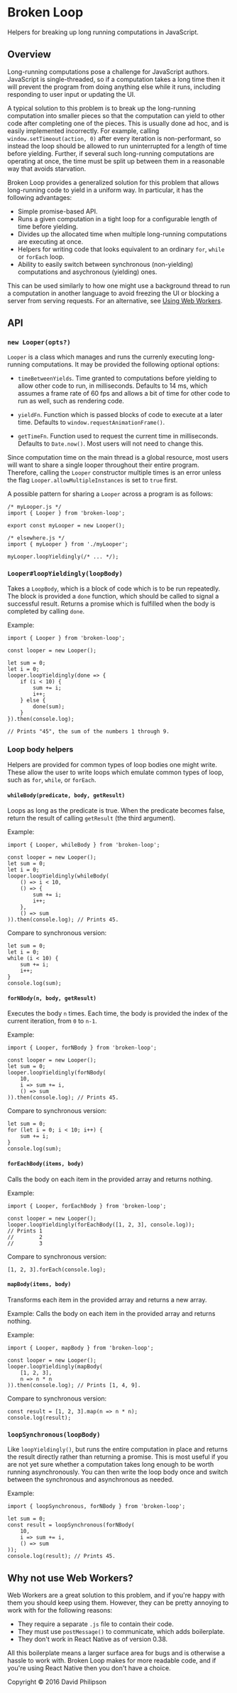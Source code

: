 # Broken Loop

Helpers for breaking up long running computations in JavaScript.

## Overview

Long-running computations pose a challenge for JavaScript authors. JavaScript is single-threaded, so if a computation takes a long time then it will prevent the program from doing anything else while it runs, including responding to user input or updating the UI.

A typical solution to this problem is to break up the long-running computation into smaller pieces so that the computation can yield to other code after completing one of the pieces. This is usually done ad hoc, and is easily implemented incorrectly. For example, calling `window.setTimeout(action, 0)` after every iteration is non-performant, so instead the loop should be allowed to run uninterrupted for a length of time before yielding. Further, if several such long-running computations are operating at once, the time must be split up between them in a reasonable way that avoids starvation.

Broken Loop provides a generalized solution for this problem that allows long-running code to yield in a uniform way. In particular, it has the following advantages:

* Simple promise-based API.
* Runs a given computation in a tight loop for a configurable length of time before yielding.
* Divides up the allocated time when multiple long-running computations are executing at once.
* Helpers for writing code that looks equivalent to an ordinary `for`, `while` or `forEach` loop.
* Ability to easily switch between synchronous (non-yielding) computations and asychronous (yielding) ones.

This can be used similarly to how one might use a background thread to run a computation in another language to avoid freezing the UI or blocking a server from serving requests. For an alternative, see [Using Web Workers](https://developer.mozilla.org/en-US/docs/Web/API/Web_Workers_API/Using_web_workers).

## API

### `new Looper(opts?)`

`Looper` is a class which manages and runs the currenly executing long-running computations. It may be provided the following optional options:

* `timeBetweenYields`. Time granted to computations before yielding to allow other code to run, in milliseconds. Defaults to 14 ms, which assumes a frame rate of 60 fps and allows a bit of time for other code to run as well, such as rendering code.

* `yieldFn`. Function which is passed blocks of code to execute at a later time. Defaults to `window.requestAnimationFrame()`.

* `getTimeFn`. Function used to request the current time in milliseconds. Defaults to `Date.now()`. Most users will not need to change this.

Since computation time on the main thread is a global resource, most users will want to share a single looper throughout their entire program. Therefore, calling the `Looper` constructor multiple times is an error unless the flag `Looper.allowMultipleInstances` is set to `true` first.

A possible pattern for sharing a `Looper` across a program is as follows:
```
/* myLooper.js */
import { Looper } from 'broken-loop';

export const myLooper = new Looper();
```
```
/* elsewhere.js */
import { myLooper } from './myLooper';

myLooper.loopYieldingly(/* ... */);
```

### `Looper#loopYieldingly(loopBody)`

Takes a `LoopBody`, which is a block of code which is to be run repeatedly. The block is provided a `done` function, which should be called to signal a successful result. Returns a promise which is fulfilled when the body is completed by calling `done`.

Example:
```
import { Looper } from 'broken-loop';

const looper = new Looper();

let sum = 0;
let i = 0;
looper.loopYieldingly(done => {
    if (i < 10) {
        sum += i;
        i++;
    } else {
        done(sum);
    }
}).then(console.log);

// Prints "45", the sum of the numbers 1 through 9.
```

### Loop body helpers

Helpers are provided for common types of loop bodies one might write. These allow the user to write loops which emulate common types of loop, such as `for`, `while`, or `forEach`.

#### `whileBody(predicate, body, getResult)`

Loops as long as the predicate is true. When the predicate becomes false, return the result of calling `getResult` (the third argument).

Example:
```
import { Looper, whileBody } from 'broken-loop';

const looper = new Looper();
let sum = 0;
let i = 0;
looper.loopYieldingly(whileBody(
    () => i < 10,
    () => {
        sum += i;
        i++;
    },
    () => sum
)).then(console.log); // Prints 45.
```

Compare to synchronous version:
```
let sum = 0;
let i = 0;
while (i < 10) {
    sum += i;
    i++;
}
console.log(sum);
```

#### `forNBody(n, body, getResult)`

Executes the body `n` times. Each time, the body is provided the index of the current iteration, from `0` to `n-1`.

Example:
```
import { Looper, forNBody } from 'broken-loop';

const looper = new Looper();
let sum = 0;
looper.loopYieldingly(forNBody(
    10,
    i => sum += i,
    () => sum
)).then(console.log); // Prints 45.
```

Compare to synchronous version:
```
let sum = 0;
for (let i = 0; i < 10; i++) {
    sum += i;
}
console.log(sum);
```

#### `forEachBody(items, body)`

Calls the body on each item in the provided array and returns nothing.

Example:
```
import { Looper, forEachBody } from 'broken-loop';

const looper = new Looper();
looper.loopYieldingly(forEachBody([1, 2, 3], console.log));
// Prints 1
//        2
//        3
```

Compare to synchronous version:
```
[1, 2, 3].forEach(console.log);
```

#### `mapBody(items, body)`

Transforms each item in the provided array and returns a new array.

Example:
Calls the body on each item in the provided array and returns nothing.

Example:
```
import { Looper, mapBody } from 'broken-loop';

const looper = new Looper();
looper.loopYieldingly(mapBody(
    [1, 2, 3],
    n => n * n
)).then(console.log); // Prints [1, 4, 9].

```

Compare to synchronous version:
```
const result = [1, 2, 3].map(n => n * n);
console.log(result);
```

### `loopSynchronous(loopBody)`

Like `loopYieldingly()`, but runs the entire computation in place and returns the result directly rather than returning a promise. This is most useful if you are not yet sure whether a computation takes long enough to be worth running asynchronously. You can then write the loop body once and switch between the synchronous and asynchronous as needed.

Example:
```
import { loopSynchronous, forNBody } from 'broken-loop';

let sum = 0;
const result = loopSynchronous(forNBody(
    10,
    i => sum += i,
    () => sum
));
console.log(result); // Prints 45.
```

## Why not use Web Workers?

Web Workers are a great solution to this problem, and if you're happy with them you should keep using them. However, they can be pretty annoying to work with for the following reasons:

* They require a separate `.js` file to contain their code.
* They must use `postMessage()` to communicate, which adds boilerplate.
* They don't work in React Native as of version 0.38.

All this boilerplate means a larger surface area for bugs and is otherwise a hassle to work with. Broken Loop makes for more readable code, and if you're using React Native then you don't have a choice.

Copyright © 2016 David Philipson